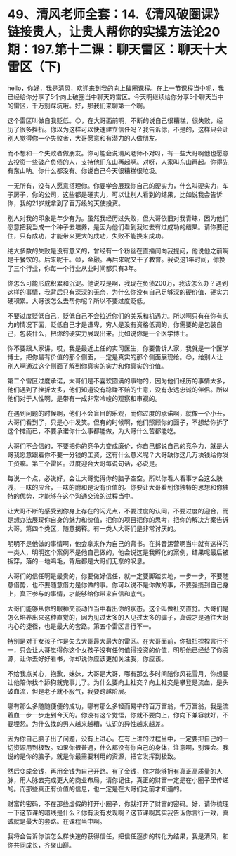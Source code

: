 # 49、清风老师全套：14.《清风破圈课》链接贵人，让贵人帮你的实操方法论20期：197.第十二课：聊天雷区：聊天十大雷区（下)

hello，你好，我是清风，欢迎来到我的向上破圈课程。在上一节课程当中呢，我已经给你分享了5个向上破圈当中聊天的雷区。今天啊继续给你分享5个聊天当中的雷区，千万别踩坑哦。好，那我们来聊第一个啊。

这个雷区叫做自我贬低。😊，在大哥面前啊，不断的说自己很糟糕，很失败，经历了很多挫折。你以为这样可以快速建立信任吗？我告诉你，不是的，这样只会让别人觉得你一个失败者，大哥愿意和有潜力的人做朋友。

而不想和一个失败者做朋友。你可能会说清风老师不对呀，有一些大哥啊他也愿意去投资一些破产负债的人，支持他们东山再起啊。对呀，人家叫东山再起。你得先有东山呐。你什么都没有。你说自己今天很糟糕很垃圾。

一无所有，没有人愿意搭理你。你要学会展现你自己的硬实力，什么叫硬实力，车子房子，你的公司，这些都是硬实力，可以让别人看到的结果，比如说我会告诉你，我的21岁就拿到了百万级的天使投资。

别人对我的印象是年少有为。虽然我经历过失败，但大哥依旧对我青睐，因为他们愿意把我当成一个种子去培养，是因为他们看到我过去有过成功的结果。请你要记住，只有成功，才能带来更大的成功，失败不能换来成功。

绝大多数的失败是没有意义的，曾经有一个粉丝在直播间向我提问，他说他之前啊是干餐饮的。后来呢干。😊，金融。再后来呢又干了教育。我说这1年时间，你换了三个行业，你每一个行业从业时间都只有3年。

你怎么可能形成积累和沉淀。他说哎是啊，我现在负债200万，我该怎么办？遇到这样的事情，我背后只有深深的无奈，为什么你没有自己足够深的硬价值，硬实力硬积累。大哥该怎么去帮你呢？所以不要过度贬低。

不要过度贬低自己，贬低自己不会拉近你们的关系和机遇力。所以啊只有在你有实力的情况下面，贬低自己才是谦卑，穷人是没有资格低调的，你需要的是包装自己，包装什么，把你的硬实力展现出来。比如说你是一个医学博士。

你不要跟人家讲，哎，我是最近上任的实习医生，你要告诉人家，我就是一个医学博士，把你最有价值的那个侧面，一定是真实的那个侧面展现给。😊，给别人让别人啊通过这个侧面了解到你真实的实力和你真实的价值。

第二个雷区过度承诺，大哥们是不喜欢圆满的事物的，因为他们经历的事情太多，他们遇到了挫折太多，他们知道没有稳赚不赔的生意，没有永远忠诚的伴侣。所以他们对于人性啊，是带有一成非常冷峻的观察和审视的。

在遇到问题的时候啊，他们不会盲目的乐观，而你过度的承诺啊，就像一个小丑，大哥们看到了，只是心中发笑。但有的时候啊，他们照顾你的面子，不想给你拆了这个摊而已，不要承诺你什么事都能做，为大哥什么苦都能吃。

大哥们不会信的，不要把你的竞争力变成廉价，你自己都说自己的竞争力，就是大哥我愿意跟着你不要一分钱的工资，这有什么意义呢？大哥缺你这几万块钱给你发工资嘛。第三个雷区。过度迎合大哥每说句话，必说是。

每说一个点，必说好，会让大哥觉得你的脑子空空。所以你看人看事才会这么肤浅，一味的应合，一味的附和是没有价值的。你要让大哥看到你独特的思想和你独特的优势，才能够在这个沟通交流的过程当中。

让大哥不断的感受到你身上存在的闪光点，不要过度的认同，不要过度的迎合，而是想办法展现你自身的魅力和价值，把你的项目把你的思考，把你的解决方案告诉大哥。第四个类区，随意揭释。有一类人大哥们是非常讨厌的。

明明不是他做的事情啊，他会拿来作为自己的背书。在抖音运营啊当中就有这样的一类人，明明这个案例不是他自己做的，他会说这是我孵化的案例，结果呢最后被拆穿，落的一地鸡毛，背后都是大哥们无奈的叹息。

大哥们的信任啊是最贵的，你要做好信任，就一定要脚踏实地，一步一步，不要随意借势，也不要随意借力是你做的事。你可以说不是你做的事，不要强揽到自己身上，真正参与的事情，才能够给你带来自信和底气。

大哥们能够从你的眼神交谈动作当中看出你的状态。这个叫做社交直觉。大哥们是怎么培养出来这种直觉的，因为见过太多的人见过太多的骗子，真诚才是通往大哥内心的捷径，也是最大的套路。第五个雷区言行不一。

特别是对于女孩子作是失去大哥最大最大的雷区。在大哥面前，你扭扭捏捏言行不一，只会让大哥觉得你这个女孩子没有任何值得投资的价值，明明他已经给了你资源，让你去好好看书，你却说你应该更加关注我，你应该。

不给我点关心，抱歉，妹妹，大哥是大哥，哪有那么多时间陪你风花雪月，你想要让他陪你找个舔狗就完事儿了。为什么要向上社交？向上社交是攀登是流血，是头破血流，但是老子就不服气，我要跨越阶层。

哪有那么多随随便便的成功，哪有那么多轻而易举的百万富翁，千万富翁，我是流着血一步一步走到今天的。你没有这个觉悟，你就不要向上，你向下兼容就好，不要埋怨。为什么找的男人越来越糟，认识的异性越来越差。

因为你自己脑子出了问题，没有上进心。在有上进的过程当中，一定要把自己的一切资源用到极致。如果你很普通，什么都没有你自己的身体，注意啊，别误会。我说的是你的脑子，就是你最需要利用的资源，把它发挥到极致。

然后变成金钱，再用金钱为自己开路。有了金钱，你才能够拥有真正高质量的人脉，用人脉去完成更大的商业布局。请你记住，真正的财富一定是在小圈子里传递的。而那些真正有价值的信息，也一定是在大哥们之前才知道的。

财富的密码，不在那些虚假的打开小圈子，你就打开了财富的密码。好，请你梳理一下这节课的暗线是什么？你有没有发现啊？这节课啊其实我告诉你言行一致，真诚就是最大的套路。在课程当中啊。

我将会告诉你该怎么样快速的获得信任，把信任逐步的转化为结果，我是清风，和你共同成长，齐聚山巅。